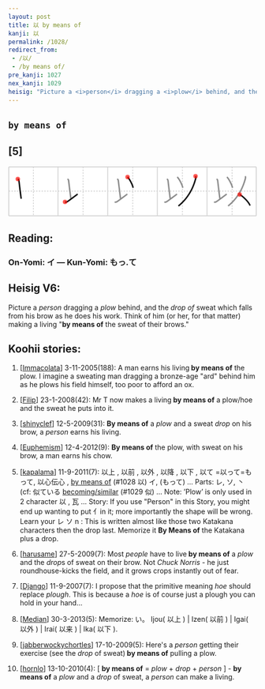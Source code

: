 ```yaml
---
layout: post
title: 以 by means of
kanji: 以
permalink: /1028/
redirect_from:
 - /以/
 - /by means of/
pre_kanji: 1027
nex_kanji: 1029
heisig: "Picture a <i>person</i> dragging a <i>plow</i> behind, and the <i>drop of</i> sweat which falls from his brow as he does his work. Think of him (or her, for that matter) making a living &quot;<b>by means of</b> the sweat of their brows.&quot;"
---
```


## `by means of`

## [5]

<div class="stroke"><img src="../images/E4BBA5.png" /></div>

## Reading:

### On-Yomi: イ &mdash; Kun-Yomi: もっ.て

## Heisig V6:

Picture a <i>person</i> dragging a <i>plow</i> behind, and the <i>drop of</i> sweat which falls from his brow as he does his work. Think of him (or her, for that matter) making a living &quot;<b>by means of</b> the sweat of their brows.&quot;

## Koohii stories:

1) [<a href="http://kanji.koohii.com/profile/Immacolata">Immacolata</a>] 3-11-2005(188): A man earns his living<strong> by means of</strong> the plow. I imagine a sweating man dragging a bronze-age &quot;ard&quot; behind him as he plows his field himself, too poor to afford an ox.

2) [<a href="http://kanji.koohii.com/profile/Filip">Filip</a>] 23-1-2008(42): Mr T now makes a living<strong> by means of</strong> a plow/hoe and the sweat he puts into it.

3) [<a href="http://kanji.koohii.com/profile/shinyclef">shinyclef</a>] 12-5-2009(31): <strong>By means of</strong> a <em>plow</em> and a sweat <em>drop</em> on his brow, a <em>person</em> earns his living.

4) [<a href="http://kanji.koohii.com/profile/Euphemism">Euphemism</a>] 12-4-2012(9): <strong>By means of</strong> the plow, with sweat on his brow, a man earns his chow.

5) [<a href="http://kanji.koohii.com/profile/kapalama">kapalama</a>] 11-9-2011(7): 以上 , 以前 , 以外 , 以降 , 以下 , 以て =以って=もって, 以心伝心 , <a href="../1028">by means of</a> (#1028 以) イ, (もって) ... Parts: レ, ソ, 丶 (cf: 似ている <a href="../1029">becoming/similar</a> (#1029 似) ... Note: ’Plow’ is only used in 2 character 以 , 瓦 ... Story: If you use &quot;Person&quot; in this Story, you might end up wanting to put 亻in it; more importantly the shape will be wrong. Learn your レ ソ n : This is written almost like those two Katakana characters then the drop last. Memorize it <strong>By Means of</strong> the Katakana plus a drop.

6) [<a href="http://kanji.koohii.com/profile/harusame">harusame</a>] 27-5-2009(7): Most <em>people</em> have to live<strong> by means of</strong> a <em>plow</em> and the <em>drop</em>s of sweat on their brow. Not <em>Chuck Norris</em> - he just roundhouse-kicks the field, and it grows crops instantly out of fear.

7) [<a href="http://kanji.koohii.com/profile/Django">Django</a>] 11-9-2007(7): I propose that the primitive meaning <em>hoe</em> should replace <em>plough</em>. This is because a <em>hoe</em> is of course just a plough you can hold in your hand...

8) [<a href="http://kanji.koohii.com/profile/Median">Median</a>] 30-3-2013(5): Memorize: い。 Ijou( 以上 ) | Izen( 以前 ) | Igai( 以外 ) | Irai( 以来 ) | Ika( 以下 ).

9) [<a href="http://kanji.koohii.com/profile/jabberwockychortles">jabberwockychortles</a>] 17-10-2009(5): Here&#039;s a <em>person</em> getting their exercise (see the <em>drop</em> of sweat)<strong> by means of</strong> pulling a plow.

10) [<a href="http://kanji.koohii.com/profile/hornlo">hornlo</a>] 13-10-2010(4): [ <strong>by means of</strong> = <em>plow</em> + <em>drop</em> + <em>person</em> ] - <strong>by means of</strong> a <em>plow</em> and a <em>drop</em> of sweat, a <em>person</em> can make a living.
